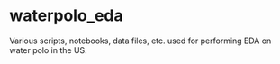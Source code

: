 # waterpolo_eda
 Various scripts, notebooks, data files, etc. used for performing EDA on water polo in the US.
